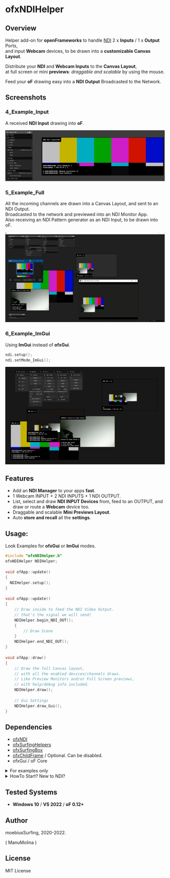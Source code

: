 
# ofxNDIHelper


## Overview

Helper add-on for **openFrameworks** to handle [NDI](https://www.ndi.tv/tools/) 2 x **Inputs** / 1 x **Output** Ports,  
and input **Webcam** devices, to be drawn into a **customizable Canvas Layout**.  

Distribute your **NDI** and **Webcam Inputs** to the **Canvas Layout**,  
at full screen or mini **previews**: _draggable and scalable_ by using the mouse.  

Feed your **oF** drawing easy into a **NDI Output** Broadcasted to the Network.

## Screenshots


### 4_Example_Input

A received **NDI Input** drawing into **oF**.  

![](/1_Examples_ofxGui/4_Example_Input/Capture.PNG)

### 5_Example_Full

All the incoming channels are drawn into a Canvas Layout, and sent to an NDI Output.  
Broadcasted to the network and previewed into an NDI Monitor App.  
Also receiving an NDI Pattern generator as an NDI Input, to be drawn into oF. 

![](/1_Examples_ofxGui/5_Example_Full/Capture.PNG)

### 6_Example_ImGui

Using **ImGui** instead of **ofxGui**.
```.cpp  
ndi.setup();
ndi.setMode_ImGui();
```


![](/2_Examples_ImGui/6_Example_ImGui/Capture.PNG)

## Features

- Add an **NDI Manager** to your apps **fast**.
- 1 Webcam INPUT + 2 NDI INPUTS + 1 NDI OUTPUT.
- List, select and draw **NDI INPUT Devices** from, feed to an OUTPUT, and draw or route a **Webcam** device too.
- Draggable and scalable **Mini Previews Layout**.
- Auto **store and recall** all the **settings**.

## Usage:

Look Examples for **ofxGui** or **ImGui** modes.

```.cpp
#include "ofxNDIHelper.h"
ofxNDIHelper NDIHelper;

void ofApp::update()
{
  NDIHelper.setup();
}

void ofApp::update()
{
	// Draw inside to feed the NDI Video Output.
	// that's the signal we will send!
	NDIHelper.begin_NDI_OUT();
	{
		// Draw Scene
	}
	NDIHelper.end_NDI_OUT();
}

void ofApp::draw()
{
	// Draw the full Canvas layout, 
	// with all the enabled devices/channels draws.
	// Like Preview Monitors and/or Full Screen previews,
	// with help/debug info included.
	NDIHelper.draw();

	// Gui Settings
	NDIHelper.draw_Gui();
}
```

## Dependencies

* [ofxNDI](https://github.com/leadedge/ofxNDI)
* [ofxSurfingHelpers](https://github.com/moebiussurfing/ofxSurfingHelpers)
* [ofxSurfingBox](https://github.com/moebiussurfing/ofxSurfingBox)
* [ofxChildFrame](https://github.com/nariakiiwatani/ofxChildFrame) / Optional. Can be disabled.
* ofxGui / oF Core  

<details>

  <summary>For examples only</summary>

  <p>


* [ofxWindowApp](https://github.com/moebiussurfing/ofxWindowApp)

* [ofxSceneTEST](https://github.com/moebiussurfing/ofxSceneTEST)

  </p>

</details>


<details>

  <summary>HowTo Start? New to NDI?</summary>

  <p>


1. You should install the [NDI Tools](https://www.ndi.tv/tools/). It's a bundle of apps.

2. Run an **NDI Studio Monitor** app to preview what is being sent through the **NDI OUTPUT**.

3. You can run an **NDI Test Pattern** to feed a signal into the **NDI INPUT** of the add-on.

4. Have fun with **sources** toggles on the add-on GUI to explore combinations,

while looking at the **NDI OUT Preview** or the **NDI Studio Monitor** video.

5. NDI works locally or on local or remote networks.

6. **NDI Screen Capture** app does live desktop capture to NDI.

7. **NDI Webcam Input** converts NDI ports to a virtual camera to use on **OBS**/**Zoom**/**Skype**.

  </p>

</details>


## Tested Systems

- **Windows 10** / **VS 2022** / **oF 0.12+**


## Author

moebiusSurfing, 2020-2022.  

( ManuMolina ) 


## License

MIT License
